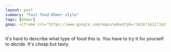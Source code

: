 ```yaml
---
layout: post
summary: "Fast-food Khmer style"
tags: [Khmer]
gmap: <iframe src="https://www.google.com/maps/embed?pb=!1m18!1m12!1m3!1d3908.7916062645118!2d104.92806261234115!3d11.566791844067414!2m3!1f0!2f0!3f0!3m2!1i1024!2i768!4f13.1!3m3!1m2!1s0x31095106b27d5e37%3A0xef7e7bcbdb051c8e!2zU29rIExlbmcgTG9ydCBDaGEgKOGen-Geu-GegSDhnqHhnrbhnoQg4Z6c4Z624Z6b4Z6Y4Z-B4Z6TKQ!5e0!3m2!1sen!2skh!4v1720513532302!5m2!1sen!2skh" width="600" height="450" style="border:0;" allowfullscreen="" loading="lazy" referrerpolicy="no-referrer-when-downgrade"></iframe>
---
```


It's hard to describe what type of food this is. You have to try it for yourself to decide. It's cheap but tasty.
